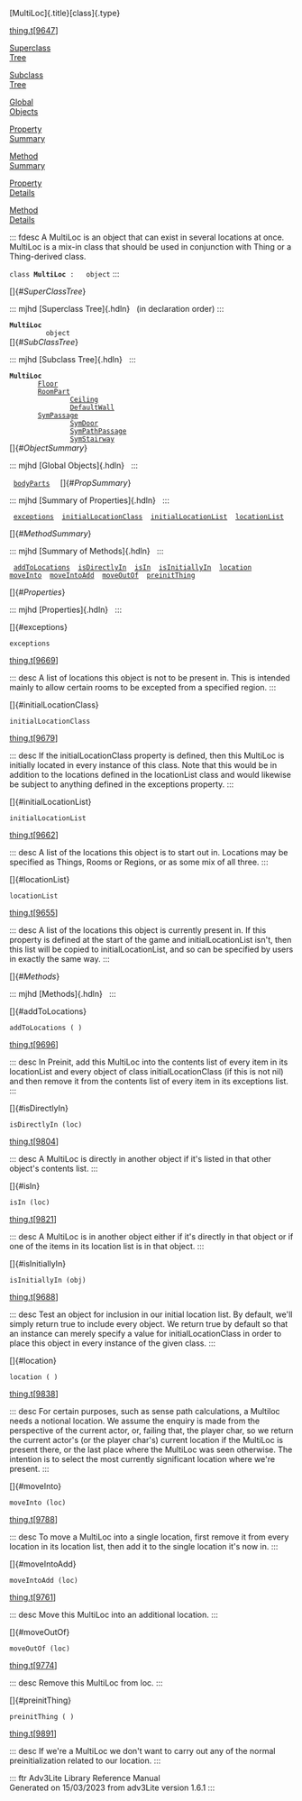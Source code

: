 [MultiLoc]{.title}[class]{.type}

[thing.t](../file/thing.t.html)\[[9647](../source/thing.t.html#9647)\]

[Superclass\
Tree](#_SuperClassTree_)

[Subclass\
Tree](#_SubClassTree_)

[Global\
Objects](#_ObjectSummary_)

[Property\
Summary](#_PropSummary_)

[Method\
Summary](#_MethodSummary_)

[Property\
Details](#_Properties_)

[Method\
Details](#_Methods_)

::: fdesc
A MultiLoc is an object that can exist in several locations at once.
MultiLoc is a mix-in class that should be used in conjunction with Thing
or a Thing-derived class.

`class `**`MultiLoc`**` :   object`
:::

[]{#_SuperClassTree_}

::: mjhd
[Superclass Tree]{.hdln}   (in declaration order)
:::

**`MultiLoc`**\
`         object`\
[]{#_SubClassTree_}

::: mjhd
[Subclass Tree]{.hdln}  
:::

**`MultiLoc`**\
`         `[`Floor`](../object/Floor.html)\
`         `[`RoomPart`](../object/RoomPart.html)\
`                 `[`Ceiling`](../object/Ceiling.html)\
`                 `[`DefaultWall`](../object/DefaultWall.html)\
`         `[`SymPassage`](../object/SymPassage.html)\
`                 `[`SymDoor`](../object/SymDoor.html)\
`                 `[`SymPathPassage`](../object/SymPathPassage.html)\
`                 `[`SymStairway`](../object/SymStairway.html)\
[]{#_ObjectSummary_}

::: mjhd
[Global Objects]{.hdln}  
:::

` `[`bodyParts`](../object/bodyParts.html)`  ` []{#_PropSummary_}

::: mjhd
[Summary of Properties]{.hdln}  
:::

` `[`exceptions`](#exceptions)`  `[`initialLocationClass`](#initialLocationClass)`  `[`initialLocationList`](#initialLocationList)`  `[`locationList`](#locationList)`  `

[]{#_MethodSummary_}

::: mjhd
[Summary of Methods]{.hdln}  
:::

` `[`addToLocations`](#addToLocations)`  `[`isDirectlyIn`](#isDirectlyIn)`  `[`isIn`](#isIn)`  `[`isInitiallyIn`](#isInitiallyIn)`  `[`location`](#location)`  `[`moveInto`](#moveInto)`  `[`moveIntoAdd`](#moveIntoAdd)`  `[`moveOutOf`](#moveOutOf)`  `[`preinitThing`](#preinitThing)`  `

[]{#_Properties_}

::: mjhd
[Properties]{.hdln}  
:::

[]{#exceptions}

`exceptions`

[thing.t](../file/thing.t.html)\[[9669](../source/thing.t.html#9669)\]

::: desc
A list of locations this object is not to be present in. This is
intended mainly to allow certain rooms to be excepted from a specified
region.
:::

[]{#initialLocationClass}

`initialLocationClass`

[thing.t](../file/thing.t.html)\[[9679](../source/thing.t.html#9679)\]

::: desc
If the initialLocationClass property is defined, then this MultiLoc is
initially located in every instance of this class. Note that this would
be in addition to the locations defined in the locationList class and
would likewise be subject to anything defined in the exceptions
property.
:::

[]{#initialLocationList}

`initialLocationList`

[thing.t](../file/thing.t.html)\[[9662](../source/thing.t.html#9662)\]

::: desc
A list of the locations this object is to start out in. Locations may be
specified as Things, Rooms or Regions, or as some mix of all three.
:::

[]{#locationList}

`locationList`

[thing.t](../file/thing.t.html)\[[9655](../source/thing.t.html#9655)\]

::: desc
A list of the locations this object is currently present in. If this
property is defined at the start of the game and initialLocationList
isn\'t, then this list will be copied to initialLocationList, and so can
be specified by users in exactly the same way.
:::

[]{#_Methods_}

::: mjhd
[Methods]{.hdln}  
:::

[]{#addToLocations}

`addToLocations ( )`

[thing.t](../file/thing.t.html)\[[9696](../source/thing.t.html#9696)\]

::: desc
In Preinit, add this MultiLoc into the contents list of every item in
its locationList and every object of class initialLocationClass (if this
is not nil) and then remove it from the contents list of every item in
its exceptions list.
:::

[]{#isDirectlyIn}

`isDirectlyIn (loc)`

[thing.t](../file/thing.t.html)\[[9804](../source/thing.t.html#9804)\]

::: desc
A MultiLoc is directly in another object if it\'s listed in that other
object\'s contents list.
:::

[]{#isIn}

`isIn (loc)`

[thing.t](../file/thing.t.html)\[[9821](../source/thing.t.html#9821)\]

::: desc
A MultiLoc is in another object either if it\'s directly in that object
or if one of the items in its location list is in that object.
:::

[]{#isInitiallyIn}

`isInitiallyIn (obj)`

[thing.t](../file/thing.t.html)\[[9688](../source/thing.t.html#9688)\]

::: desc
Test an object for inclusion in our initial location list. By default,
we\'ll simply return true to include every object. We return true by
default so that an instance can merely specify a value for
initialLocationClass in order to place this object in every instance of
the given class.
:::

[]{#location}

`location ( )`

[thing.t](../file/thing.t.html)\[[9838](../source/thing.t.html#9838)\]

::: desc
For certain purposes, such as sense path calculations, a Multiloc needs
a notional location. We assume the enquiry is made from the perspective
of the current actor, or, failing that, the player char, so we return
the current actor\'s (or the player char\'s) current location if the
MultiLoc is present there, or the last place where the MultiLoc was seen
otherwise. The intention is to select the most currently significant
location where we\'re present.
:::

[]{#moveInto}

`moveInto (loc)`

[thing.t](../file/thing.t.html)\[[9788](../source/thing.t.html#9788)\]

::: desc
To move a MultiLoc into a single location, first remove it from every
location in its location list, then add it to the single location it\'s
now in.
:::

[]{#moveIntoAdd}

`moveIntoAdd (loc)`

[thing.t](../file/thing.t.html)\[[9761](../source/thing.t.html#9761)\]

::: desc
Move this MultiLoc into an additional location.
:::

[]{#moveOutOf}

`moveOutOf (loc)`

[thing.t](../file/thing.t.html)\[[9774](../source/thing.t.html#9774)\]

::: desc
Remove this MultiLoc from loc.
:::

[]{#preinitThing}

`preinitThing ( )`

[thing.t](../file/thing.t.html)\[[9891](../source/thing.t.html#9891)\]

::: desc
If we\'re a MultiLoc we don\'t want to carry out any of the normal
preinitialization related to our location.
:::

::: ftr
Adv3Lite Library Reference Manual\
Generated on 15/03/2023 from adv3Lite version 1.6.1
:::

